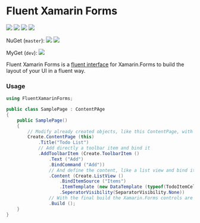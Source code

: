 # Fluent Xamarin Forms
[![](https://img.shields.io/badge/gitter-join%20chat%20→-brightgreen.svg)](https://gitter.im/MarcelMalik/Fluent-Xamarin-Forms "Join chat")
[![](https://img.shields.io/badge/twitter-follow%20%40MarcelMalik-blue.svg)](https://twitter.com/intent/follow?original_referer=https%3A%2F%2Fgithub.com%2FMarcelMalik%2FFluent-Xamarin-Forms&screen_name=MarcelMalik&tw_p=followbutton "Follow me on Twitter")
[![](https://img.shields.io/github/release/MarcelMalik/Fluent-Xamarin-Forms.svg)](https://github.com/MarcelMalik/Fluent-Xamarin-Forms/releases "Latest release")
[![](https://www.myget.org/BuildSource/Badge/fluent-xamarin-forms?identifier=2d689f98-504a-48b8-8cf0-d9d32db980b8)](https://www.myget.org/ "Build Status")

NuGet (`master`): [![](http://img.shields.io/nuget/v/fluent-xamarin-forms.svg)](http://www.nuget.org/packages/fluent-xamarin-forms) [![](http://img.shields.io/nuget/dt/fluent-xamarin-forms.svg)](http://www.nuget.org/packages/fluent-xamarin-forms)

MyGet (`dev`):
[![](http://img.shields.io/myget/fluent-xamarin-forms/v/FluentXamarinForms.svg)](https://www.myget.org/gallery/fluent-xamarin-forms) 

Fluent Xamarin Forms is a [fluent interface](http://en.wikipedia.org/wiki/Fluent_interface "Fluent Interface") for Xamarin.Forms to build the layout of your UI in a fluent way.

### Usage
```csharp
using FluentXamarinForms;

public class SamplePage : ContentPAge
{
    public SamplePage()
    {
        // Modify already created objects, like this ContentPage, with handover as a parameter
        Create.ContentPage (this)
            .Title("Todo List")
            // Add directly a toolbar item and bind it
            .AddToolbarItem (Create.ToolbarItem ()
                .Text ("Add")
                .BindCommand ("Add"))
                // And define the content, like a list view and bind it to "Items"
                .Content (Create.ListView ()
                    .BindItemSource ("Items")
                    .ItemTemplate (new DataTemplate (typeof(TodoItemCell)))
                    .SeperatorVisibility(SeparatorVisibility.None))
                // With the final build the Xamarin.Forms controls are created
                .Build ();
    }
}
```